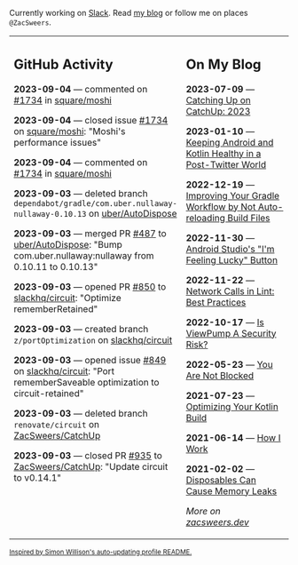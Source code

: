 Currently working on [Slack](https://slack.com/). Read [my blog](https://zacsweers.dev/) or follow me on places `@ZacSweers`.

<table><tr><td valign="top" width="60%">

## GitHub Activity
<!-- githubActivity starts -->
**2023-09-04** — commented on [#1734](https://github.com/square/moshi/issues/1734#issuecomment-1705391019) in [square/moshi](https://github.com/square/moshi)

**2023-09-04** — closed issue [#1734](https://github.com/square/moshi/issues/1734) on [square/moshi](https://github.com/square/moshi): "Moshi's performance issues"

**2023-09-04** — commented on [#1734](https://github.com/square/moshi/issues/1734#issuecomment-1705380101) in [square/moshi](https://github.com/square/moshi)

**2023-09-03** — deleted branch `dependabot/gradle/com.uber.nullaway-nullaway-0.10.13` on [uber/AutoDispose](https://github.com/uber/AutoDispose)

**2023-09-03** — merged PR [#487](https://github.com/uber/AutoDispose/pull/487) to [uber/AutoDispose](https://github.com/uber/AutoDispose): "Bump com.uber.nullaway:nullaway from 0.10.11 to 0.10.13"

**2023-09-03** — opened PR [#850](https://github.com/slackhq/circuit/pull/850) to [slackhq/circuit](https://github.com/slackhq/circuit): "Optimize rememberRetained"

**2023-09-03** — created branch `z/portOptimization` on [slackhq/circuit](https://github.com/slackhq/circuit)

**2023-09-03** — opened issue [#849](https://github.com/slackhq/circuit/issues/849) on [slackhq/circuit](https://github.com/slackhq/circuit): "Port rememberSaveable optimization to circuit-retained"

**2023-09-03** — deleted branch `renovate/circuit` on [ZacSweers/CatchUp](https://github.com/ZacSweers/CatchUp)

**2023-09-03** — closed PR [#935](https://github.com/ZacSweers/CatchUp/pull/935) to [ZacSweers/CatchUp](https://github.com/ZacSweers/CatchUp): "Update circuit to v0.14.1"
<!-- githubActivity ends -->
</td><td valign="top" width="40%">

## On My Blog
<!-- blog starts -->
**2023-07-09** — [Catching Up on CatchUp: 2023](https://www.zacsweers.dev/catching-up-on-catchup-2023/)

**2023-01-10** — [Keeping Android and Kotlin Healthy in a Post-Twitter World](https://www.zacsweers.dev/keeping-android-healthy/)

**2022-12-19** — [Improving Your Gradle Workflow by Not Auto-reloading Build Files](https://www.zacsweers.dev/improving-your-workflow-by-not-auto-reloading-build-files/)

**2022-11-30** — [Android Studio's "I'm Feeling Lucky" Button](https://www.zacsweers.dev/android-studios-im-feeling-lucky-button/)

**2022-11-22** — [Network Calls in Lint: Best Practices](https://www.zacsweers.dev/network-calls-in-lint-best-practices/)

**2022-10-17** — [Is ViewPump A Security Risk?](https://www.zacsweers.dev/is-viewpump-a-security-risk/)

**2022-05-23** — [You Are Not Blocked](https://www.zacsweers.dev/you-are-not-blocked/)

**2021-07-23** — [Optimizing Your Kotlin Build](https://www.zacsweers.dev/optimizing-your-kotlin-build/)

**2021-06-14** — [How I Work](https://www.zacsweers.dev/how-i-work/)

**2021-02-02** — [Disposables Can Cause Memory Leaks](https://www.zacsweers.dev/disposables-can-cause-memory-leaks/)
<!-- blog ends -->
_More on [zacsweers.dev](https://zacsweers.dev/)_
</td></tr></table>

<sub><a href="https://simonwillison.net/2020/Jul/10/self-updating-profile-readme/">Inspired by Simon Willison's auto-updating profile README.</a></sub>